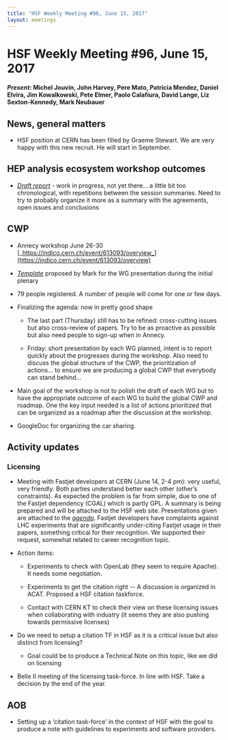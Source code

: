 ```yaml
---
title: "HSF Weekly Meeting #96, June 15, 2017"
layout: meetings
---
```


# HSF Weekly Meeting #96, June 15, 2017

#### _Present_: Michel Jouvin, John Harvey, Pere Mato, Patricia Mendez, Daniel Elvira, Jim Kowalkowski, Pete Elmer, Paolo Calafiura, David Lange, Liz Sexton-Kennedy, Mark Neubauer

## News, general matters

- HSF position at CERN has been filled by Graeme Stewart. We are very happy with
  this new recruit. He will start in September.

## HEP analysis ecosystem workshop outcomes

- [_Draft report_](https://docs.google.com/document/d/1938v-JKE-trfJeJOzE1eTfztXjz7JecSTxSSHKKwq_A/edit?usp=sharing) -
  work in progress, not yet there… a little bit too chronological, with
  repetitions between the session summaries. Need to try to probably organize it
  more as a summary with the agreements, open issues and conclusions

## CWP

- Annecy workshop June 26-30
  [_https://indico.cern.ch/event/613093/overview_](https://indico.cern.ch/event/613093/overview)

- [_Template_](https://docs.google.com/presentation/d/1STs_EVW7wmPhMG0qaqmygF6uFUgc07qA-Wm220rtMl8/edit#slide=id.g22da0d6011_0_0)
  proposed by Mark for the WG presentation during the initial plenary

- 79 people registered. A number of people will come for one or few days.

- Finalizing the agenda: now in pretty good shape

  - The last part (Thursday) still has to be refined: cross-cutting issues but
    also cross-review of papers. Try to be as proactive as possible but also
    need people to sign-up when in Annecy.

  - Friday: short presentation by each WG planned, intent is to report quickly
    about the progresses during the workshop. Also need to discuss the global
    structure of the CWP, the prioritization of actions… to ensure we are
    producing a global CWP that everybody can stand behind…

- Main goal of the workshop is not to polish the draft of each WG but to have
  the appropriate outcome of each WG to build the global CWP and roadmap. One
  the key input needed is a list of actions prioritized that can be organized as
  a roadmap after the discussion at the workshop.

- GoogleDoc for organizing the car sharing.

## Activity updates

### Licensing

- Meeting with Fastjet developers at CERN (June 14, 2-4 pm): very useful, very
  friendly. Both parties understand better each other (other’s constraints). As
  expected the problem is far from simple, due to one of the Fastjet dependency
  (CGAL) which is partly GPL. A summary is being prepared and will be attached
  to the HSF web site. Presentations given are attached to the
  [_agenda_](https://indico.cern.ch/event/647004/). Fastjet developers have
  complaints against LHC experiments that are significantly under-citing Fastjet
  usage in their papers, something critical for their recognition. We supported
  their request, somewhat related to career recognition topic.

- Action items:

  - Experiments to check with OpenLab (they seem to require Apache). It needs
    some negotiation.

  - Experiments to get the citation right -- A discussion is organized in ACAT.
    Proposed a HSF citation taskforce.

  - Contact with CERN KT to check their view on these licensing issues when
    collaborating with industry (it seems they are also pushing towards
    permissive licenses)

- Do we need to setup a citation TF in HSF as it is a critical issue but also
  distinct from licensing?

  - Goal could be to produce a Technical Note on this topic, like we did on
    licensing

- Belle II meeting of the licensing task-force. In line with HSF. Take a
  decision by the end of the year.

## AOB

- Setting up a ‘citation task-force’ in the context of HSF with the goal to
  produce a note with guidelines to experiments and software providers.
